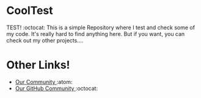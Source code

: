 # CoolTest
TEST! :octocat: This is a simple Repository where I test and check some of my code. It's really hard to find anything here. But if you want, you can check out my other projects....

# Other Links!
- <a href="https://kaguwo.com"> Our Community </a> :atom: 
- <a href="https://github.com/KaguwoNetwork"> Our GitHub Community </a> :octocat:

